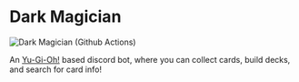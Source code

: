 # Dark Magician

![Dark Magician (Github Actions)](https://github.com/whoastonic/DarkMagician/workflows/Dark%20Magician%20(Github%20Actions)/badge.svg?branch=master)

An [Yu-Gi-Oh!](https://en.wikipedia.org/wiki/Yu-Gi-Oh!) based discord bot, where you can collect cards, build decks, and search for card info!
